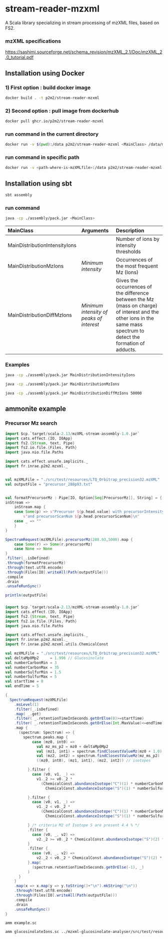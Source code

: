 # stream-reader-mzxml

A Scala library specializing in stream processing of mzXML files, based on FS2. 

### mzXML specifications

https://sashimi.sourceforge.net/schema_revision/mzXML_2.1/Doc/mzXML_2.0_tutorial.pdf

## Installation using Docker

### 1) First option : build docker image

```bash
docker build . -t p2m2/stream-reader-mzxml
```

### 2) Second option : pull image from dockerhub

```bash
docker pull ghcr.io/p2m2/stream-reader-mzxml
```

### run command in the current directory

```bash
docker run -v $(pwd):/data p2m2/stream-reader-mzxml <MainClass> /data/myfile.mzXML
```

### run command in specific path

```bash
docker run -v <path-where-is-mzXMLfile>:/data p2m2/stream-reader-mzxml <MainClass> /data/myfile.mzXML
```

## Installation using sbt

```bash
sbt assembly
```
### run command 

```bash
java -cp ./assembly/pack.jar <MainClass> 
```
| MainClass  | Arguments | Description          | 
| :--------------- |:---------------|:---------------|
| MainDistributionIntensityIons  |  | Number of ions by intensity thresholds        | 
| MainDistributionMzIons  | *Minimum intensity*| Occurrences of the most frequent Mz (Ions)             |  
| MainDistributionDiffMzIons | *Minimum intensity of peaks of interest* | Gives the occurrences of the difference between the Mz (mass on charge) of interest and the other ions in the same mass spectrum to detect the formation of adducts. |


### Examples

```bash
java -cp ./assembly/pack.jar MainDistributionIntensityIons
```

```bash
java -cp ./assembly/pack.jar MainDistributionMzIons
```

```bash
java -cp ./assembly/pack.jar MainDistributionDiffMzIons 50000
```

## ammonite example

### Precursor Mz search

```scala
import $cp.`target/scala-2.13/mzXML-stream-assembly-1.0.jar`
import cats.effect.{IO, IOApp}
import fs2.{Stream, text, Pipe}
import fs2.io.file.{Files, Path}
import java.nio.file.Paths

import cats.effect.unsafe.implicits._
import fr.inrae.p2m2.mzxml._


val mzXMLFile = "./src/test/resources/LTQ_Orbitrap_precision32.mzXML"
val outputFile = "precursor_288p93.txt"


val formatPrecursorMz : Pipe[IO, Option[Seq[PrecursorMz]], String] = {
inStream =>
    inStream.map {
    case Some(p) => s"Precursor ${p.head.value} with precursorIntensity ${p.head.precursorIntensity} " +
        s"and precursorScanNum ${p.head.precursorScanNum}\n"
    case _ => ""
    }
}

SpectrumRequest(mzXMLFile).precursorMz(288.93,5000).map {
    case Some(r) => Some(r.precursorMz)
    case None => None
}
.filter(_.isDefined)
.through(formatPrecursorMz)
.through(text.utf8.encode)
.through(Files[IO].writeAll(Path(outputFile)))
.compile
.drain
.unsafeRunSync()

println(outputFile)
```


###

```scala
import $cp.`target/scala-2.13/mzXML-stream-assembly-1.0.jar`
import cats.effect.{IO, IOApp}
import fs2.{Stream, text, Pipe}
import fs2.io.file.{Files, Path}
import java.nio.file.Paths

import cats.effect.unsafe.implicits._
import fr.inrae.p2m2.mzxml._
import fr.inrae.p2m2.mzxml.utils.ChemicalConst

val mzXMLFile = "./src/test/resources/LTQ_Orbitrap_precision32.mzXML"
val deltaMp0Mp2     = 1.996 // Glucosinolate
val numberCarbonMin = 3
val numberCarbonMax = 35
val numberSulfurMin = 1.5
val numberSulfurMax = 5
val startTime = 0
val endTime = 5

{
  SpectrumRequest(mzXMLFile)
    .msLevel(1)
    .filter(_.isDefined)
    .map( _.get)
    .filter( _.retentionTimeInSeconds.getOrElse(0)>=startTime)
    .filter( _.retentionTimeInSeconds.getOrElse(Int.MaxValue)<=endTime)
    .map {
      (spectrum: Spectrum) => {
        spectrum.peaks.map {
            case (mz0, int0) =>
              val mz_ms_p2 = mz0 + deltaMp0Mp2
              val (mz1, int1) = spectrum.findClosestValueMz(mz0 + 1.0)
              val (mz2, int2) = spectrum.findClosestValueMz(mz_ms_p2)
              ((mz0, int0), (mz1, int1), (mz2, int2)) // isotopes

          }.filter {
            case (v0, v1, _) =>
              v1._2 >= v0._2 *
                (ChemicalConst.abundanceIsotope("C")(1) * numberCarbonMin +
                  ChemicalConst.abundanceIsotope("S")(1) * numberSulfurMin)

          }.filter {
            case (v0, v1, _) =>
              v1._2 < v0._2 *
                (ChemicalConst.abundanceIsotope("C")(1) * numberCarbonMax +
                  ChemicalConst.abundanceIsotope("S")(1) * numberSulfurMax)

          } /* criteria M2 of Isotope S are present 4.4 % */
          .filter {
            case (v0, _, v2) =>
              v2._2 >= v0._2 * ChemicalConst.abundanceIsotope("S")(2) * numberSulfurMin
          }
          .filter {
            case (v0, _, v2) =>
              v2._2 < v0._2 * ChemicalConst.abundanceIsotope("S")(2) * numberSulfurMax
          }.map(
            (spectrum.retentionTimeInSeconds.getOrElse(-1), _)
          )
      }
    }
    .map(x => x.map(y => y.toString()+"\n").mkString("\n"))
    .through(text.utf8.encode)
    .through(Files[IO].writeAll(Path(outputFile)))
    .compile
    .drain
    .unsafeRunSync()
}

```

`amm example.sc`
```bash
amm glucosinolateIons.sc ../mzxml-glucosinolate-analyser/src/test/resources/20181018-037.mzXML 100000
```



